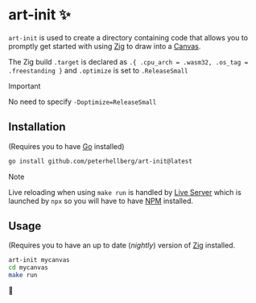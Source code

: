 # art-init :sparkles:

`art-init` is used to create a directory containing code that
allows you to promptly get started with using [Zig](https://ziglang.org/)
to draw into a [Canvas](https://developer.mozilla.org/en-US/docs/Web/API/Canvas_API).

The Zig build `.target` is declared as `.{ .cpu_arch = .wasm32, .os_tag = .freestanding }`
and `.optimize` is set to `.ReleaseSmall`

> [!Important]
> No need to specify `-Doptimize=ReleaseSmall`

## Installation

(Requires you to have [Go](https://go.dev/) installed)

```sh
go install github.com/peterhellberg/art-init@latest
```

> [!Note]
> Live reloading when using `make run` is handled by
> [Live Server](https://www.npmjs.com/package/live-server)
> which is launched by `npx` so you will have to have
> [NPM](https://www.npmjs.com/) installed.

## Usage

(Requires you to have an up to date (_nightly_) version of
[Zig](https://ziglang.org/download/#release-master) installed.

```sh
art-init mycanvas
cd mycanvas
make run
```

:seedling:
